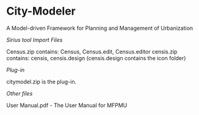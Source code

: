 # City-Modeler
A Model-driven Framework for Planning and Management of Urbanization

*Sirius tool Import Files*

Census.zip contains: Census, Census.edit, Census.editor
censis.zip contains: censis, censis.design
(censis.design contains the icon folder)

*Plug-in*

citymodel.zip is the plug-in.

*Other files*

User Manual.pdf - The User Manual for MFPMU
